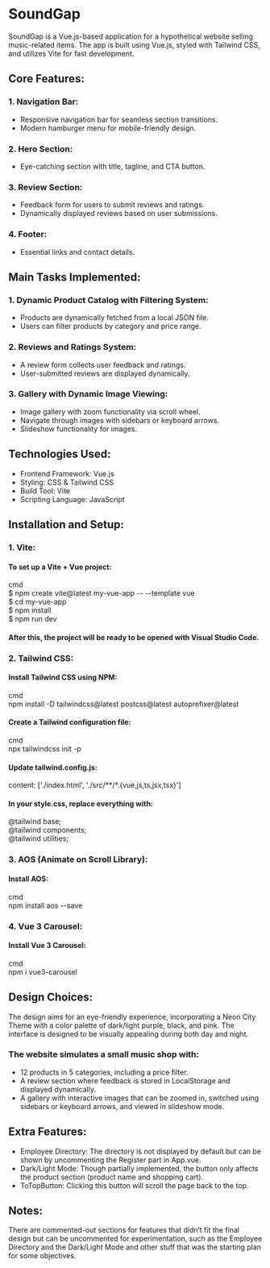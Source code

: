 # SoundGap
SoundGap is a Vue.js-based application for a hypothetical website selling music-related items. The app is built using Vue.js, styled with Tailwind CSS, and utilizes Vite for fast development.

## Core Features:
### 1. Navigation Bar:
* Responsive navigation bar for seamless section transitions.
* Modern hamburger menu for mobile-friendly design.
### 2. Hero Section:
* Eye-catching section with title, tagline, and CTA button.
### 3. Review Section:
* Feedback form for users to submit reviews and ratings.
* Dynamically displayed reviews based on user submissions.
### 4. Footer:
* Essential links and contact details.
## Main Tasks Implemented:
### 1. Dynamic Product Catalog with Filtering System:
* Products are dynamically fetched from a local JSON file.
* Users can filter products by category and price range.
### 2. Reviews and Ratings System:
* A review form collects user feedback and ratings.
* User-submitted reviews are displayed dynamically.
### 3. Gallery with Dynamic Image Viewing:
* Image gallery with zoom functionality via scroll wheel.
* Navigate through images with sidebars or keyboard arrows.
* Slideshow functionality for images.
## Technologies Used:
* Frontend Framework: Vue.js
* Styling: CSS & Tailwind CSS
* Build Tool: Vite
* Scripting Language: JavaScript
## Installation and Setup:
### 1. Vite:
####  To set up a Vite + Vue project: 

 cmd <br>
$ npm create vite@latest my-vue-app -- --template vue <br>
$ cd my-vue-app <br> 
$ npm install <br> 
$ npm run dev <br> 

#### After this, the project will be ready to be opened with Visual Studio Code. <br>

### 2. Tailwind CSS: <br>
####  Install Tailwind CSS using NPM: <br>

cmd <br>
npm install -D tailwindcss@latest postcss@latest autoprefixer@latest <br>
####  Create a Tailwind configuration file: <br>

cmd <br>
npx tailwindcss init -p <br>
#### Update tailwind.config.js: <br>
 
content: ['./index.html', './src/**/*.{vue,js,ts,jsx,tsx}'] <br>
#### In your style.css, replace everything with: <br>

@tailwind base; <br>
@tailwind components; <br>
@tailwind utilities; <br>

### 3. AOS (Animate on Scroll Library): <br>
#### Install AOS: <br>

cmd<br>
npm install aos --save <br>

### 4. Vue 3 Carousel: <br>
#### Install Vue 3 Carousel: <br>

cmd <br>
npm i vue3-carousel <br>
## Design Choices:
The design aims for an eye-friendly experience, incorporating a Neon City Theme with a color palette of dark/light purple, black, and pink. The interface is designed to be visually appealing during both day and night.

### The website simulates a small music shop with:

* 12 products in 5 categories, including a price filter.
* A review section where feedback is stored in LocalStorage and displayed dynamically.
* A gallery with interactive images that can be zoomed in, switched using sidebars or keyboard arrows, and viewed in slideshow mode.
## Extra Features:
* Employee Directory: The directory is not displayed by default but can be shown by uncommenting the Register part in App.vue.
* Dark/Light Mode: Though partially implemented, the button only affects the product section (product name and shopping cart).
* ToTopButton: Clicking this button will scroll the page back to the top.
## Notes:
There are commented-out sections for features that didn’t fit the final design but can be uncommented for experimentation, such as the Employee Directory and the Dark/Light Mode and other stuff that was the starting plan for some objectives.

